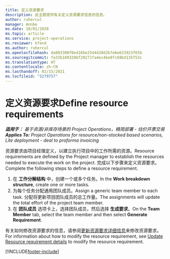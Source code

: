 ```yaml
---
title: 定义资源要求
description: 此主题提供有关定义资源要求信息的信息。
author: ruhercul
manager: Annbe
ms.date: 10/01/2020
ms.topic: article
ms.service: project-operations
ms.reviewer: kfend
ms.author: ruhercul
ms.openlocfilehash: da803300f0e416be2544420d2b7e6e633923f65b
ms.sourcegitcommit: fa32b1893286f20271fa4ec4be8fc68bd135f53c
ms.translationtype: HT
ms.contentlocale: zh-CN
ms.lasthandoff: 02/15/2021
ms.locfileid: "5279757"
---
```

# <a name="define-resource-requirements"></a><span data-ttu-id="63299-103">定义资源要求</span><span class="sxs-lookup"><span data-stu-id="63299-103">Define resource requirements</span></span>

<span data-ttu-id="63299-104">_**适用于：** 基于资源/非库存场景的 Project Operations，精简部署 - 估价开票交易_</span><span class="sxs-lookup"><span data-stu-id="63299-104">_**Applies To:** Project Operations for resource/non-stocked based scenarios, Lite deployment - deal to proforma invoicing_</span></span>

<span data-ttu-id="63299-105">资源要求由项目经理定义，以建立执行项目中的工作所需的资源。</span><span class="sxs-lookup"><span data-stu-id="63299-105">Resource requirements are defined by the Project manager to establish the resources needed to execute the work on the project.</span></span> <span data-ttu-id="63299-106">完成以下步骤来定义资源要求。</span><span class="sxs-lookup"><span data-stu-id="63299-106">Complete the following steps to define a resource requirement.</span></span>

1.  <span data-ttu-id="63299-107">在 **工作分解结构** 中，创建一个或多个任务。</span><span class="sxs-lookup"><span data-stu-id="63299-107">In the **Work breakdown structure**, create one or more tasks.</span></span>
2.  <span data-ttu-id="63299-108">为每个任务分配通用团队成员。</span><span class="sxs-lookup"><span data-stu-id="63299-108">Assign a generic team member to each task.</span></span> <span data-ttu-id="63299-109">分配将更新项目团队成员的总工作量。</span><span class="sxs-lookup"><span data-stu-id="63299-109">The assignments will update the total effort of the project team member.</span></span>
3.  <span data-ttu-id="63299-110">在 **团队成员** 选项卡上，选择团队成员，然后选择 **生成要求**。</span><span class="sxs-lookup"><span data-stu-id="63299-110">On the **Team Member** tab, select the team member and then select **Generate Requirement**.</span></span>

<span data-ttu-id="63299-111">有关如何修改资源要求的信息，请参阅[更新资源要求详细信息](define-resource-requirements.md)来修改资源要求。</span><span class="sxs-lookup"><span data-stu-id="63299-111">For information about how to modify the resource requirement, see [Update Resource requirement details](define-resource-requirements.md) to modify the resource requirement.</span></span>

[!INCLUDE[footer-include](../includes/footer-banner.md)]